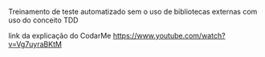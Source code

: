Treinamento de teste automatizado sem o uso de bibliotecas externas com uso do conceito TDD

link da explicação do CodarMe
https://www.youtube.com/watch?v=Vg7uyraBKtM
